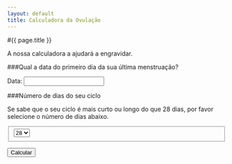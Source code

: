 ```yaml
---
layout: default
title: Calculadora da Ovulação
---
```


#{{ page.title }}

A nossa calculadora a ajudará a engravidar.

###Qual a data do primeiro dia da sua última menstruação?

<p>Data: <input type="text" id="datepicker"></p>

###Número de dias do seu ciclo

Se sabe que o seu ciclo é mais curto ou longo do que 28 dias, por favor selecione o número de dias abaixo.

<form action="#">
 
  <fieldset>
    <select name="number" id="number">
      <option>20</option>
      <option>21</option>
      <option>22</option>
      <option>23</option>
      <option>24</option>
      <option>25</option>
      <option>26</option>
      <option>27</option>
      <option selected="selected">28</option>
      <option>29</option>
      <option>30</option>
      <option>31</option>
      <option>32</option>
      <option>33</option>
      <option>34</option>
      <option>35</option>
      <option>36</option>
      <option>37</option>
      <option>38</option>
      <option>39</option>
      <option>40</option>
    </select>
  </fieldset>
 
</form>

<input type="submit" value="Calcular">

<span id="ovulation-calculator"></span>
